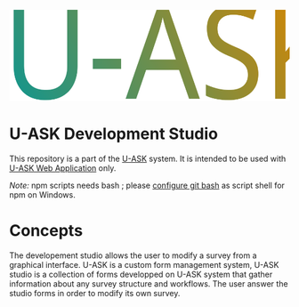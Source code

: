 ![U-ASK](./logo.svg)
# U-ASK Development Studio
This repository is a part of the [U-ASK](https://github.com/u-ask/uask#readme) system. It is intended to be used with [U-ASK Web Application](https://github.com/u-ask/uask-app#readme) only.

_*Note:*_ npm scripts needs bash ; please [configure git bash](https://stackoverflow.com/questions/23243353/how-to-set-shell-for-npm-run-scripts-in-windows) as script shell for npm on Windows.

# Concepts
The developement studio allows the user to modify a survey from a graphical interface. U-ASK is a custom form management system, U-ASK studio is a collection of forms developped on U-ASK system that gather information about any survey structure and workflows. The user answer the studio forms in order to modify its own survey.
